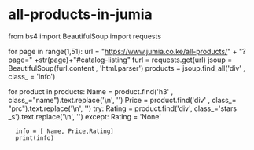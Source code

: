 # all-products-in-jumia
from bs4 import BeautifulSoup
import requests

for page in range(1,51):
  url = "https://www.jumia.co.ke/all-products/" + "?page=" +str(page)+"#catalog-listing"
  furl = requests.get(url)
  jsoup = BeautifulSoup(furl.content , 'html.parser')
  products = jsoup.find_all('div' , class_ = 'info')

  for product in products:
      Name = product.find('h3' , class_="name").text.replace('\n', '')
      Price = product.find('div' , class_= "prc").text.replace('\n', '')
      try:
        Rating = product.find('div', class_='stars _s').text.replace('\n', '')
      except:
        Rating = 'None'

      info = [ Name, Price,Rating]
      print(info)
